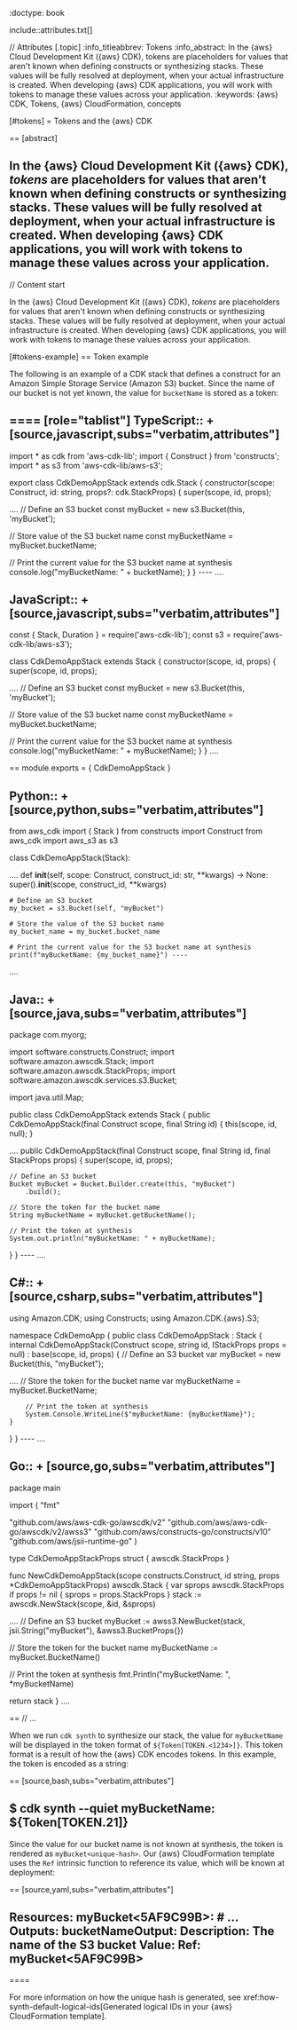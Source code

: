 :doctype: book

include::attributes.txt[]

// Attributes
[.topic]
:info_titleabbrev: Tokens
:info_abstract: In the \{aws} Cloud Development Kit (\{aws} CDK), tokens are placeholders for values that aren't known when defining constructs or synthesizing stacks. These values will be fully resolved at deployment, when your actual infrastructure is created. When developing \{aws} CDK applications, you will work with tokens to manage these values across your application.
:keywords: \{aws} CDK, Tokens, \{aws} CloudFormation, concepts

[#tokens]
= Tokens and the \{aws} CDK

== [abstract]

In the \{aws} Cloud Development Kit (\{aws} CDK), _tokens_ are placeholders for values that aren't known when defining constructs or synthesizing stacks. These values will be fully resolved at deployment, when your actual infrastructure is created. When developing \{aws} CDK applications, you will work with tokens to manage these values across your application.
--

// Content start

In the \{aws} Cloud Development Kit (\{aws} CDK), _tokens_ are placeholders for values that aren't known when defining constructs or synthesizing stacks. These values will be fully resolved at deployment, when your actual infrastructure is created. When developing \{aws} CDK applications, you will work with tokens to manage these values across your application.

[#tokens-example]
== Token example

The following is an example of a CDK stack that defines a construct for an Amazon Simple Storage Service (Amazon S3) bucket. Since the name of our bucket is not yet known, the value for `bucketName` is stored as a token:

====
[role="tablist"]
TypeScript::
+
[source,javascript,subs="verbatim,attributes"]
---
import * as cdk from 'aws-cdk-lib';
import { Construct } from 'constructs';
import * as s3 from 'aws-cdk-lib/aws-s3';

export class CdkDemoAppStack extends cdk.Stack {
  constructor(scope: Construct, id: string, props?: cdk.StackProps) {
    super(scope, id, props);

....
// Define an S3 bucket
const myBucket = new s3.Bucket(this, 'myBucket');

// Store value of the S3 bucket name
const myBucketName = myBucket.bucketName;

// Print the current value for the S3 bucket name at synthesis
console.log("myBucketName: " + bucketName);   } } ----
....

JavaScript::
+
[source,javascript,subs="verbatim,attributes"]
---
const { Stack, Duration } = require('aws-cdk-lib');
const s3 = require('aws-cdk-lib/aws-s3');

class CdkDemoAppStack extends Stack {
  constructor(scope, id, props) {
    super(scope, id, props);

....
// Define an S3 bucket
const myBucket = new s3.Bucket(this, 'myBucket');

// Store value of the S3 bucket name
const myBucketName = myBucket.bucketName;

// Print the current value for the S3 bucket name at synthesis
console.log("myBucketName: " + myBucketName);   } }
....

== module.exports = { CdkDemoAppStack }

Python::
+
[source,python,subs="verbatim,attributes"]
---
from aws_cdk import (
    Stack
)
from constructs import Construct
from aws_cdk import aws_s3 as s3

class CdkDemoAppStack(Stack):

....
def __init__(self, scope: Construct, construct_id: str, **kwargs) -> None:
    super().__init__(scope, construct_id, **kwargs)

    # Define an S3 bucket
    my_bucket = s3.Bucket(self, "myBucket")

    # Store the value of the S3 bucket name
    my_bucket_name = my_bucket.bucket_name

    # Print the current value for the S3 bucket name at synthesis
    print(f"myBucketName: {my_bucket_name}") ----
....

Java::
+
[source,java,subs="verbatim,attributes"]
---
package com.myorg;

import software.constructs.Construct;
import software.amazon.awscdk.Stack;
import software.amazon.awscdk.StackProps;
import software.amazon.awscdk.services.s3.Bucket;

import java.util.Map;

public class CdkDemoAppStack extends Stack {
    public CdkDemoAppStack(final Construct scope, final String id) {
        this(scope, id, null);
    }

....
public CdkDemoAppStack(final Construct scope, final String id, final StackProps props) {
    super(scope, id, props);

    // Define an S3 bucket
    Bucket myBucket = Bucket.Builder.create(this, "myBucket")
        .build();

    // Store the token for the bucket name
    String myBucketName = myBucket.getBucketName();

    // Print the token at synthesis
    System.out.println("myBucketName: " + myBucketName);
} } ----
....

C#::
+
[source,csharp,subs="verbatim,attributes"]
---
using Amazon.CDK;
using Constructs;
using Amazon.CDK.\{aws}.S3;

namespace CdkDemoApp
{
    public class CdkDemoAppStack : Stack
    {
        internal CdkDemoAppStack(Construct scope, string id, IStackProps props = null) : base(scope, id, props)
        {
            // Define an S3 bucket
            var myBucket = new Bucket(this, "myBucket");

....
        // Store the token for the bucket name
        var myBucketName = myBucket.BucketName;

        // Print the token at synthesis
        System.Console.WriteLine($"myBucketName: {myBucketName}");
    }
} } ----
....

Go::
+
[source,go,subs="verbatim,attributes"]
---
package main

import (
	"fmt"

 "github.com/aws/aws-cdk-go/awscdk/v2"
 "github.com/aws/aws-cdk-go/awscdk/v2/awss3"
 "github.com/aws/constructs-go/constructs/v10"
 "github.com/aws/jsii-runtime-go" )

type CdkDemoAppStackProps struct {
	awscdk.StackProps
}

func NewCdkDemoAppStack(scope constructs.Construct, id string, props *CdkDemoAppStackProps) awscdk.Stack {
	var sprops awscdk.StackProps
	if props != nil {
		sprops = props.StackProps
	}
	stack := awscdk.NewStack(scope, &id, &sprops)

....
// Define an S3 bucket
myBucket := awss3.NewBucket(stack, jsii.String("myBucket"), &awss3.BucketProps{})

// Store the token for the bucket name
myBucketName := myBucket.BucketName()

// Print the token at synthesis
fmt.Println("myBucketName: ", *myBucketName)

return stack }
....

== // ...

When we run `cdk synth` to synthesize our stack, the value for `myBucketName` will be displayed in the token format of `${Token[TOKEN.<1234>]}`. This token format is a result of how the \{aws} CDK encodes tokens. In this example, the token is encoded as a string:

== [source,bash,subs="verbatim,attributes"]

$ cdk synth --quiet
myBucketName: ${Token[TOKEN.21]}
---

Since the value for our bucket name is not known at synthesis, the token is rendered as  `myBucket<unique-hash>`. Our \{aws} CloudFormation template uses the `Ref` intrinsic function to reference its value, which will be known at deployment:

== [source,yaml,subs="verbatim,attributes"]

Resources:
  myBucket<5AF9C99B>:
    # ...
Outputs:
  bucketNameOutput:
    Description: The name of the S3 bucket
    Value:
      Ref: myBucket<5AF9C99B>
---
====

For more information on how the unique hash is generated, see  xref:how-synth-default-logical-ids[Generated logical IDs in your \{aws} CloudFormation template].

